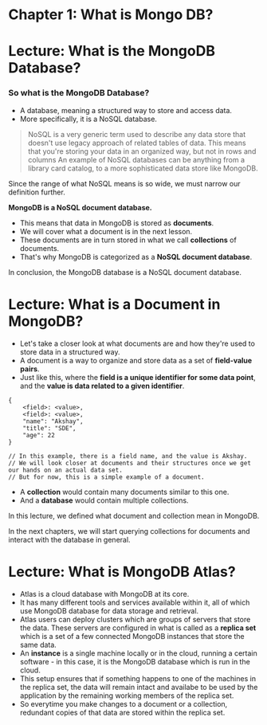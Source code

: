 # Chapter 1: What is Mongo DB?

# Lecture: What is the MongoDB Database?

### So what is the MongoDB Database?

-   A database, meaning a structured way to store and access data.
-   More specifically, it is a NoSQL database.

> NoSQL is a very generic term used to describe any data store that doesn't use legacy approach of related tables of data.
> This means that you're storing your data in an organized way, but not in rows and columns An example of NoSQL databases can be anything from a library card catalog, to a more sophisticated data store like MongoDB.

Since the range of what NoSQL means is so wide, we must narrow our definition further.

**MongoDB is a NoSQL document database.**

-   This means that data in MongoDB is stored as **documents**.
-   We will cover what a document is in the next lesson.
-   These documents are in turn stored in what we call **collections** of documents.
-   That's why MongoDB is categorized as a **NoSQL document database**.

In conclusion, the MongoDB database is a NoSQL document database.

# Lecture: What is a Document in MongoDB?

-   Let's take a closer look at what documents are and how they're used to store data in a structured way.
-   A document is a way to organize and store data as a set of **field-value pairs**.
-   Just like this, where the **field is a unique identifier for some data point**, and the **value is data related to a given identifier**.

```
{
    <field>: <value>,
    <field>: <value>,
    "name": "Akshay",
    "title": "SDE",
    "age": 22
}

// In this example, there is a field name, and the value is Akshay.
// We will look closer at documents and their structures once we get our hands on an actual data set.
// But for now, this is a simple example of a document.
```

-   A **collection** would contain many documents similar to this one.
-   And a **database** would contain multiple collections.

In this lecture, we defined what document and collection mean in MongoDB.

In the next chapters, we will start querying collections for documents and interact with the database in general.

# Lecture: What is MongoDB Atlas?

-   Atlas is a cloud database with MongoDB at its core.
-   It has many different tools and services available within it, all of which use MongoDB database for data storage and retrieval.
-   Atlas users can deploy clusters which are groups of servers that store the data. These servers are configured in what is called as a **replica set** which is a set of a few connected MongoDB instances that store the same data.
-   An **instance** is a single machine locally or in the cloud, running a certain software - in this case, it is the MongoDB database which is run in the cloud.
-   This setup ensures that if something happens to one of the machines in the replica set, the data will remain intact and availabe to be used by the application by the remaining working members of the replica set.
-   So everytime you make changes to a document or a collection, redundant copies of that data are stored within the replica set.
